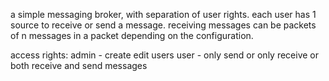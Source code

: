 a simple messaging broker, with separation of user rights.
each user has 1 source to receive or send a message.
receiving messages can be packets of n messages in a packet depending on the configuration.

access rights:
admin - create edit users
user - only send or only receive or both receive and send messages
